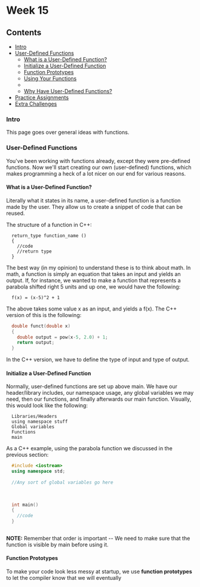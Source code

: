 # Week 15

## Contents
- [Intro](#intro)
- [User-Defined Functions](#functions)
  - [What is a User-Defined Function?](#what-is-a-user-defined-function?)
  - [Initialize a User-Defined Function](#)
  - [Function Prototypes](#function-prototypes)
  - [Using Your Functions](#)
  - [](#)
  - [Why Have User-Defined Functions?](#)
- [Practice Assignments](#practice-assignments)
- [Extra Challenges](#extra-challenges)

### Intro
This page goes over general ideas with functions.

### User-Defined Functions
You've been working with functions already, except they were pre-defined functions. Now we'll start creating 
our own (user-defined) functions, which makes programming a heck of a lot nicer on our end for various reasons.

#### What is a User-Defined Function?
Literally what it states in its name, a user-defined function is a function made by the user. They allow us to create a snippet of 
code that can be reused.

The structure of a function in C++:
```
  return_type function_name ()
  {
    //code
    //return type
  }
```

The best way (in my opinion) to understand these is to think about math. In math, a function is simply an equation that takes an input and yields an output. 
If, for instance, we wanted to make a function that represents a parabola shifted right 5 units and up one, we would have the following:
```
  f(x) = (x-5)^2 + 1
```

The above takes some value x as an input, and yields a f(x). The C++ version of this is the following:
```C++
  double funct(double x)
  {
    double output = pow(x-5, 2.0) + 1;
    return output;
  }
```

In the C++ version, we have to define the type of input and type of output. 

#### Initialize a User-Defined Function
Normally, user-defined functions are set up above main. We have our header/library includes, our namespace usage, any global variables we 
may need, then our functions, and finally afterwards our main function. Visually, this would look like the following: 

```
  Libraries/Headers
  using namespace stuff
  Global variables
  Functions
  main
```

As a C++ example, using the parabola function we discussed in the previous section:
```C++
  #include <iostream>
  using namespace std;
  
  //Any sort of global variables go here
  
  
  
  int main()
  {
    //code
  }
  
```

__NOTE:__ Remember that order is important -- We need to make sure that the function is visible by main before using it.



#### Function Prototypes
To make your code look less messy at startup, we use __function prototypes__ to let the compiler know that we will eventually 